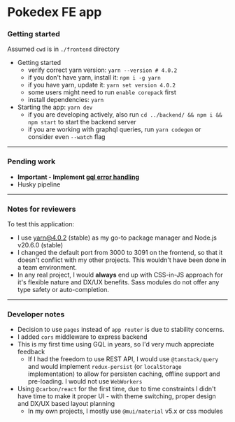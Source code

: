 # Pokedex FE app

### Getting started

Assumed `cwd` is in `./frontend` directory
- Getting started
  - verify correct yarn version: `yarn --version # 4.0.2`
  - if you don't have yarn, install it: `npm i -g yarn`
  - if you have yarn, update it: `yarn set version 4.0.2`
  - some users might need to run `enable corepack` first
  - install dependencies: `yarn`
- Starting the app: `yarn dev`
  - if you are developing actively, also run `cd ../backend/ && npm i && npm start` to start the backend server
  - if you are working with graphql queries, run `yarn codegen` or consider even `--watch` flag

---

### Pending work

- **Important - Implement [gql error handling](https://www.apollographql.com/docs/apollo-server/data/errors/)**
- Husky pipeline

---

### Notes for reviewers

To test this application:

- I use yarn@4.0.2 (stable) as my go-to package manager and Node.js v20.6.0 (stable)
- I changed the default port from 3000 to 3091 on the frontend, so that it doesn't conflict with my other projects. This wouldn't have been done in a team environment.
- In any real project, I would **always** end up with CSS-in-JS approach for it's flexible nature and DX/UX benefits. Sass modules do not offer any type safety or auto-completion.

---

### Developer notes

- Decision to use `pages` instead of `app router` is due to stability concerns.
- I added `cors` middleware to express backend
- This is my first time using GQL in years, so I'd very much appreciate feedback
  - If I had the freedom to use REST API, I would use `@tanstack/query` and would implement `redux-persist` (or `localStorage` implementation) to allow for persisten caching, offline support and pre-loading. I would not use `WebWorkers`
- Using `@carbon/react` for the first time, due to time constraints I didn't have time to make it proper UI - with theme switching, proper design and DX/UX based layout planning
  - In my own projects, I mostly use `@mui/material` v5.x or css modules
